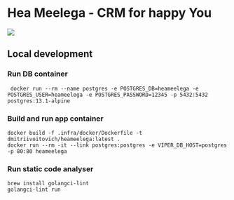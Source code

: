 # Hea Meelega - CRM for happy You

![](https://github.com/dmitriivoitovich/heameelega/workflows/build/badge.svg)

## Local development

### Run DB container

     docker run --rm --name postgres -e POSTGRES_DB=heameelega -e POSTGRES_USER=heameelega -e POSTGRES_PASSWORD=12345 -p 5432:5432 postgres:13.1-alpine

### Build and run app container

    docker build -f .infra/docker/Dockerfile -t dmitriivoitovich/heameelega:latest .
    docker run --rm -it --link postgres:postgres -e VIPER_DB_HOST=postgres -p 80:80 heameelega

### Run static code analyser

    brew install golangci-lint
    golangci-lint run
